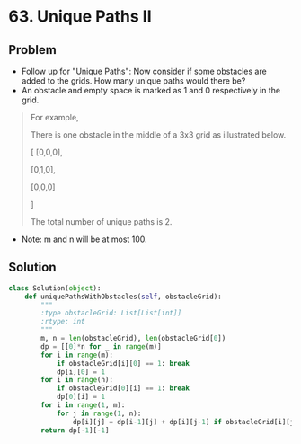 # 63. Unique Paths II

## Problem
- Follow up for "Unique Paths": Now consider if some obstacles are added to the grids. How many unique paths would there be?
- An obstacle and empty space is marked as 1 and 0 respectively in the grid.

> For example,
> 
> There is one obstacle in the middle of a 3x3 grid as illustrated below.
> 
> [
>   [0,0,0],
>   
>   [0,1,0],
>   
>   [0,0,0]
>   
> ]
> 
> The total number of unique paths is 2.

- Note: m and n will be at most 100.

## Solution
```python
class Solution(object):
    def uniquePathsWithObstacles(self, obstacleGrid):
        """
        :type obstacleGrid: List[List[int]]
        :rtype: int
        """
        m, n = len(obstacleGrid), len(obstacleGrid[0])
        dp = [[0]*n for _ in range(m)]
        for i in range(m):
            if obstacleGrid[i][0] == 1: break
            dp[i][0] = 1
        for i in range(n):
            if obstacleGrid[0][i] == 1: break
            dp[0][i] = 1
        for i in range(1, m):
            for j in range(1, n):
                dp[i][j] = dp[i-1][j] + dp[i][j-1] if obstacleGrid[i][j] == 0 else 0
        return dp[-1][-1]
```
